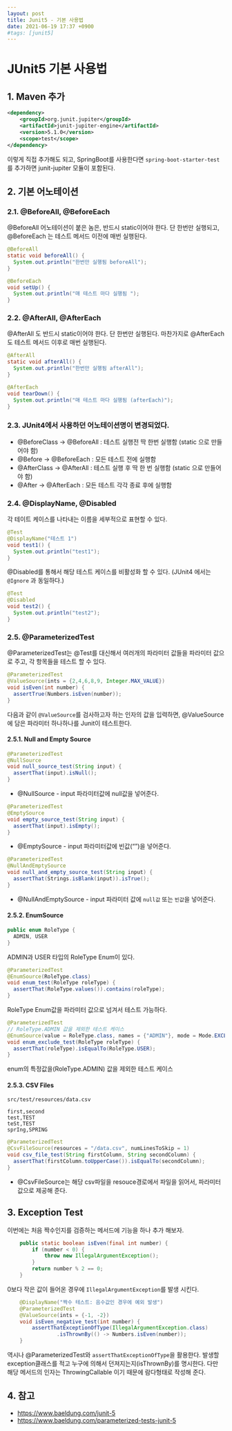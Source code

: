 ```yaml
---
layout: post
title: Junit5 - 기본 사용법
date: 2021-06-19 17:37 +0900
#tags: [junit5]
---
```


# JUnit5 기본 사용법



## 1. Maven 추가 

```xml
<dependency>
    <groupId>org.junit.jupiter</groupId>
    <artifactId>junit-jupiter-engine</artifactId>
    <version>5.1.0</version>
    <scope>test</scope>
</dependency>
```

이렇게 직접 추가해도 되고, SpringBoot를 사용한다면 `spring-boot-starter-test` 를 추가하면 junit-jupiter 모듈이 포함된다.





## 2. 기본 어노테이션

### 2.1. @BeforeAll, @BeforeEach

@BeforeAll 어노테이션이 붙은 놈은, 반드시 static이어야 한다. 단 한번만 실행되고, @BeforeEach 는 테스트 메서드 이전에 매번 실행된다.

```java
@BeforeAll
static void beforeAll() {
  System.out.println("한번만 실행됨 beforeAll");
}

@BeforeEach
void setUp() {
  System.out.println("매 테스트 마다 실행됨 ");
}
```



### 2.2. @AfterAll, @AfterEach

@AfterAll 도 반드시 static이어야 한다. 단 한번만 실행된다. 마찬가지로 @AfterEach도 테스트 메서드 이후로 매번 실행된다.

```java
@AfterAll
static void afterAll() {
  System.out.println("한번만 실행됨 afterAll");
}

@AfterEach
void tearDown() {
  System.out.println("매 테스트 마다 실행됨 (afterEach)");
}

```



### 2.3. JUnit4에서 사용하던 어노테이션명이 변경되었다.

- @BeforeClass → @BeforeAll : 테스트 실행전 딱 한번 실행함 (static 으로 만들어야 함)
- @Before → @BeforeEach : 모든 테스트 전에 실행함
- @AfterClass → @AfterAll : 테스트 실행 후 딱 한 번 실행함 (static 으로 만들어야 함)
- @After → @AfterEach : 모든 테스트 각각 종료 후에 실행함



### 2.4. @DisplayName, @Disabled

각 테이트 케이스를 나타내는 이름을 세부적으로 표현할 수 있다.

```java
@Test
@DisplayName("테스트 1")
void test1() {
  System.out.println("test1");
}
```

@Disabled를 통해서 해당 테스트 케이스를 비활성화 할 수 있다. (JUnit4 에서는 `@Ignore` 과 동일하다.)

```java
@Test
@Disabled 
void test2() {
  System.out.println("test2");
}
```



### 2.5. @ParameterizedTest

@ParameterizedTest는 @Test를 대신해서 여러개의 파라미터 값들을 파라미터 값으로 주고, 각 항목들을 테스트 할 수 있다. 

```java
@ParameterizedTest
@ValueSource(ints = {2,4,6,8,9, Integer.MAX_VALUE})
void isEven(int number) {
  assertTrue(Numbers.isEven(number));
}
```

다음과 같이 `@ValueSource`를 검사하고자 하는 인자의 값을 입력하면, @ValueSource에 담은 파라미터 하나하나를 Junit이 테스트한다.



#### 2.5.1. Null and Empty Source

```java
@ParameterizedTest
@NullSource
void null_source_test(String input) {
  assertThat(input).isNull();
}
```

- @NullSource -  input 파라미터값에 null값을 넣어준다. 

```java
@ParameterizedTest
@EmptySource
void empty_source_test(String input) {
  assertThat(input).isEmpty();
}
```

- @EmptySource -  input 파라미터값에 빈값(“”)을 넣어준다. 

```java
@ParameterizedTest
@NullAndEmptySource
void null_and_empty_source_test(String input) {
  assertThat(Strings.isBlank(input)).isTrue();
}
```

- @NullAndEmptySource - input 파라미터 값에 `null값` 또는 `빈값`을 넣어준다.



#### 2.5.2. EnumSource

```java
public enum RoleType {
  ADMIN, USER
}
```

ADMIN과 USER 타입의 RoleType Enum이 있다.

```java
@ParameterizedTest
@EnumSource(RoleType.class)
void enum_test(RoleType roleType) {
  assertThat(RoleType.values()).contains(roleType);
}
```

RoleType Enum값을 파라미터 값으로 넘겨서 테스트 가능하다.

```java
@ParameterizedTest
// RoleType.ADMIN 값을 제외한 테스트 케이스
@EnumSource(value = RoleType.class, names = {"ADMIN"}, mode = Mode.EXCLUDE)
void enum_exclude_test(RoleType roleType) {
  assertThat(roleType).isEqualTo(RoleType.USER);
}
```

enum의 특정값을(RoleType.ADMIN) 값을 제외한 테스트 케이스

#### 2.5.3. CSV Files

`src/test/resources/data.csv`

```
first,second
test,TEST
teSt,TEST
sprIng,SPRING
```



```java
@ParameterizedTest
@CsvFileSource(resources = "/data.csv", numLinesToSkip = 1)
void csv_file_test(String firstColumn, String secondColumn) {
  assertThat(firstColumn.toUpperCase()).isEqualTo(secondColumn);
}
```

- @CsvFileSource는 해당 csv파일을 resouce경로에서 파일을 읽어서, 파라미터 값으로 제공해 준다.



## 3. Exception Test

이번에는 처음 짝수인지를 검증하는 메서드에 기능을 하나 추가 해보자.

```java
    public static boolean isEven(final int number) {
        if (number < 0) {
            throw new IllegalArgumentException();
        }
        return number % 2 == 0;
    }
```

0보다 작은 값이 들어온 경우에 `IllegalArgumentException`를 발생 시킨다.

```java
    @DisplayName("짝수 테스트: 음수값인 경우에 예외 발생")
    @ParameterizedTest
    @ValueSource(ints = {-1, -2})
    void isEven_negative_test(int number) {
        assertThatExceptionOfType(IllegalArgumentException.class)
                .isThrownBy(() -> Numbers.isEven(number));
    }
```

역시나 @ParameterizedTest와 `assertThatExceptionOfType`을 활용한다.
발생할 exception클래스를 적고 누구에 의해서 던져지는지(isThrownBy)를 명시한다. 다만 해당 메서드의 인자는 ThrowingCallable 이기 때문에 람다형태로 작성해 준다.



## 4. 참고 

- https://www.baeldung.com/junit-5
- https://www.baeldung.com/parameterized-tests-junit-5

  





